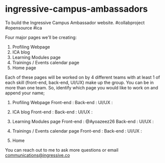 # ingressive-campus-ambassadors
To build the Ingressive Campus Ambassador website. #collabproject #opensource #ica

Four major pages we'll be creating:
1. Profiling Webpage
2. ICA blog
3. Learning Modules page
4. Trainings / Events calendar page
5. Home page

Each of these pages will be worked on by 4 different teams with at least 1 of each skill (front-end, back-end, UI/UX) make up the group. You can be in more than one team. So, identify which page you would like to work on and append your name;
1. Profiling Webpage
Front-end :
Back-end :
UI/UX :

2. ICA blog
Front-end :
Back-end :
UI/UX :

3. Learning Modules page
Front-end : @Ayoazeez26
Back-end :
UI/UX :

4. Trainings / Events calendar page
Front-end :
Back-end :
UI/UX :

5. Home

You can reach out to me to ask more questions or email communications@ingressive.co
